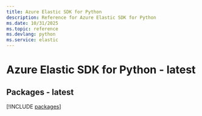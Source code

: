 ```yaml
---
title: Azure Elastic SDK for Python
description: Reference for Azure Elastic SDK for Python
ms.date: 10/31/2025
ms.topic: reference
ms.devlang: python
ms.service: elastic
---
```

# Azure Elastic SDK for Python - latest
## Packages - latest
[!INCLUDE [packages](elastic-index.md)]
